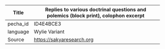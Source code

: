 |Title | Replies to various doctrinal questions and polemics (block print), colophon excerpt 
| --- | --- 
|pecha_id | ID4E4BCE3
|language | Wylie Variant
|Source | https://sakyaresearch.org